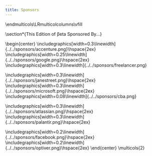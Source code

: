 ```yaml
---
title: Sponsors
---
```


\endmulticols\LRmulticolcolumns\vfill

\section*{This Edition of βeta Sponsored By...}

\begin{center}
\includegraphics[width=0.3\linewidth]{../../sponsors/accenture.png}\hspace{2ex}
\includegraphics[width=0.25\linewidth]{../../sponsors/google.png}\hspace{2ex}
\includegraphics[width=0.3\linewidth]{../../sponsors/freelancer.png}

\includegraphics[width=0.3\linewidth]{../../sponsors/janestreet.png}\hspace{2ex}
\includegraphics[width=0.3\linewidth]{../../sponsors/microsoft.png}\hspace{2ex}
\includegraphics[width=0.08\linewidth]{../../sponsors/cba.png}

\includegraphics[width=0.3\linewidth]{../../sponsors/atlassian.png}\hspace{2ex}
\includegraphics[width=0.3\linewidth]{../../sponsors/palantir.png}\hspace{2ex}

\includegraphics[width=0.2\linewidth]{../../sponsors/facebook.png}\hspace{2ex}
\includegraphics[width=0.2\linewidth]{../../sponsors/optiver.png}\hspace{2ex}
\end{center}
\multicols{2}
